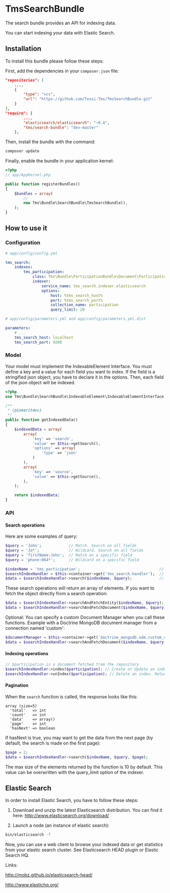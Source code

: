 TmsSearchBundle
======================

The search bundle provides an API for indexing data.

You can start indexing your data with Elastic Search.


Installation
------------

To install this bundle please follow these steps:

First, add the dependencies in your `composer.json` file:

```json
"repositories": [
    ...,
    {
        "type": "vcs",
        "url": "https://github.com/Tessi-Tms/TmsSearchBundle.git"
    }
],
"require": {
        ...,
        "elasticsearch/elasticsearch": "~0.4",
        "tms/search-bundle": "dev-master"
    },
```

Then, install the bundle with the command:

```sh
composer update
```

Finally, enable the bundle in your application kernel:

```php
<?php
// app/AppKernel.php

public function registerBundles()
{
    $bundles = array(
        //
        new Tms\Bundle\SearchBundle\TmsSearchBundle(),
    );
}
```


How to use it
-------------

### Configuration


``` yaml
# app/config/config.yml

tms_search:
    indexes:
        tms_participation:                                                  # Name of your index
            class: Tms\Bundle\ParticipationBundle\Document\Participation    # Class of the element
            indexer:
                service_name: tms_search.indexer.elasticsearch              # Indexer you want to use
                options:
                    host: %tms_search_host%                                 # Indexer host (required)
                    port: %tms_search_port%                                 # Indexer port (required)
                    collection_name: participation                          # Indexer collection name (optionnal)
                    query_limit: 20                                         # Indexer query limit

```


``` yaml
# app/config/parameters.yml and app/config/parameters.yml.dist

parameters:
    # ...
    tms_search_host: localhost
    tms_search_port: 9200
```

### Model

Your model must implement the IndexableElement Interface.
You must define a key and a value for each field you want to index.
If the field is a stringified json object, you have to declare it in the options.
Then, each field of the json object will be indexed.


``` php
<?php
use Tms\Bundle\SearchBundle\IndexableElement\IndexableElementInterface;

/**
 * {@inheritdoc}
 */
public function getIndexedData()
{
    $indexedData = array(
        array(
            'key' => 'search',
            'value' => $this->getSearch(),
            'options' => array(
                'type' => 'json'
            )
        ),
        array(
            'key' => 'source',
            'value' => $this->getSource(),
        ),
    );

    return $indexedData;
}
```

### API

#### Search operations

Here are some examples of query:
``` php
$query = 'John';            // Match. Search on all fields
$query = 'Jo*';             // Wildcard. Search on all fields
$query = 'firstName:John';  // Match on a specific field
$query = 'phone:064*';      // Wildcard on a specific field
````

``` php
$indexName = 'tms_participation';                                   // After the index name you defined in app/config/config.yml
$searchIndexHandler = $this->container->get('tms_search.handler');  // Get the search service
$data = $searchIndexHandler->search($indexName, $query);            // Returns elements in array
```
These search operations will return an array of elements. 
If you want to fetch the object directly from a search operation:
``` php
$data = $searchIndexHandler->searchAndFetchEntity($indexName, $query);   // ORM
$data = $searchIndexHandler->searchAndFetchDocument($indexName, $query); // ODM
```
Optional: You can specify a custom Document Manager when you call these functions.
Example with a Doctrine MongoDB document manager from a connection named 'custom':
``` php
$documentManager = $this->container->get('doctrine_mongodb.odm.custom_document_manager');
$data = $searchIndexHandler->searchAndFetchDocument($indexName, $query, $documentManager);
```

#### Indexing operations

``` php
// $participation is a document fetched from the repository
$searchIndexHandler->index($participation); // Create or Update an index. Returns boolean
$searchIndexHandler->unIndex($participation); // Delete an index. Returns boolean
```

#### Pagination

When the `search` function is called, the response looks like this:

```
array (size=5)
  'total'   => int
  'count'   => int
  'data'    => array()
  'page'    => int
  'hasNext' => boolean
```

If hasNext is true, you may want to get the data from the next page (by default, the search is made on the first page):

``` php
$page = 2;
$data = $searchIndexHandler->search($indexName, $query, $page);
```

The max size of the elements returned by the function is 10 by default.
This value can be overwritten with the query_limit option of the indexer.



Elastic Search
--------------

In order to install Elastic Search, you have to follow these steps:

1. Download and unzip the latest Elasticsearch distribution. 
You can find it here: http://www.elasticsearch.org/download/

2. Launch a node (an instance of elastic search):

``` sh
bin/elasticsearch -f
```

Now, you can use a web client to browse your indexed data or get statistics from your elastic search cluster.
See Elasticsearch HEAD plugin or Elastic Search HQ.

Links:

http://mobz.github.io/elasticsearch-head/

http://www.elastichq.org/


